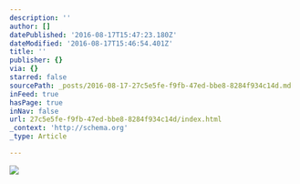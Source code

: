```yaml
---
description: ''
author: []
datePublished: '2016-08-17T15:47:23.180Z'
dateModified: '2016-08-17T15:46:54.401Z'
title: ''
publisher: {}
via: {}
starred: false
sourcePath: _posts/2016-08-17-27c5e5fe-f9fb-47ed-bbe8-8284f934c14d.md
inFeed: true
hasPage: true
inNav: false
url: 27c5e5fe-f9fb-47ed-bbe8-8284f934c14d/index.html
_context: 'http://schema.org'
_type: Article

---
```

![](https://the-grid-user-content.s3-us-west-2.amazonaws.com/f07a4d19-6314-4500-9e72-ce120dab161b.png)